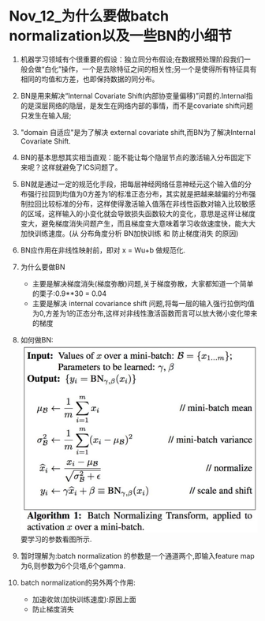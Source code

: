 Nov_12_为什么要做batch normalization以及一些BN的小细节
====

1. 机器学习领域有个很重要的假设：独立同分布假设;在数据预处理阶段我们一般会做“白化”操作，一个是去除特征之间的相关性;另一个是使得所有特征具有相同的均值和方差，也即保持数据的同分布。

2. BN是用来解决“Internal Covariate Shift(内部协变量偏移)”问题的.Internal指的是深层网络的隐层，是发生在网络内部的事情，而不是covariate shift问题只发生在输入层;

3. "domain 自适应"是为了解决 external covariate shift,而BN为了解决Internal Covariate Shift.

4. BN的基本思想其实相当直观：能不能让每个隐层节点的激活输入分布固定下来呢？这样就避免了ICS问题了。

5. BN就是通过一定的规范化手段，把每层神经网络任意神经元这个输入值的分布强行拉回到均值为0方差为1的标准正态分布，其实就是把越来越偏的分布强制拉回比较标准的分布，这样使得激活输入值落在非线性函数对输入比较敏感的区域，这样输入的小变化就会导致损失函数较大的变化，意思是这样让梯度变大，避免梯度消失问题产生，而且梯度变大意味着学习收敛速度快，能大大加快训练速度。(从 分布角度分析 BN加快训练 和 防止梯度消失 的原因)

6. BN应作用在非线性映射前，即对 x = Wu+b 做规范化.

6. 为什么要做BN
	- 主要是解决梯度消失(梯度弥散)问题,关于梯度弥散，大家都知道一个简单的栗子:0.9**30 = 0.04
	- 主要是解决 internal covariance shift 问题,将每一层的输入强行拉倒均值为0,方差为1的正态分布,这样对非线性激活函数而言可以放大微小变化带来的梯度

7. 如何做BN:![](./images/BN1.jpg)要学习的参数看图所示.

8. 暂时理解为:batch normalization 的参数是一个通道两个,即输入feature map为6,则参数为6个贝塔,6个gamma.

9. batch normalization的另外两个作用:
	- 加速收敛(加快训练速度):原因上面
	- 防止梯度消失